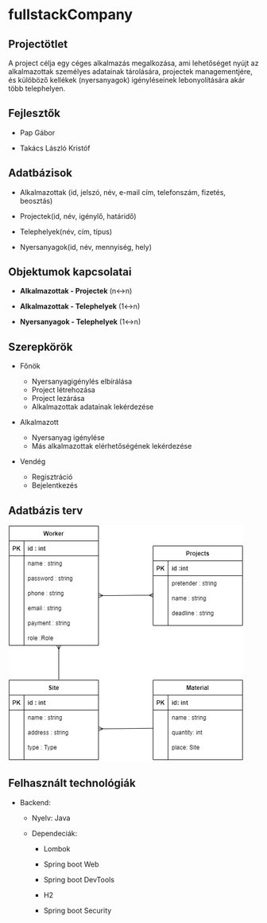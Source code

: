 # fullstackCompany
## Projectötlet
A project célja egy céges alkalmazás megalkozása, ami lehetőséget nyújt az alkalmazottak személyes adatainak tárolására, projectek managementjére, és külöböző kellékek (nyersanyagok) igényléseinek lebonyolítására akár több telephelyen.

## Fejlesztők
* Pap Gábor

* Takács László Kristóf

## Adatbázisok
* Alkalmazottak (id, jelszó, név, e-mail cím, telefonszám, fizetés, beosztás)

* Projectek(id, név, igénylő, határidő)

* Telephelyek(név, cím, típus)

* Nyersanyagok(id, név, mennyiség, hely)


## Objektumok kapcsolatai
* **Alkalmazottak - Projectek**
(n<->n)

* **Alkalmazottak - Telephelyek**
(1<->n)

* **Nyersanyagok - Telephelyek**
(1<->n)

## Szerepkörök
* Főnök
  * Nyersanyagigénylés elbírálása
  * Project létrehozása
  * Project lezárása
  * Alkalmazottak adatainak lekérdezése

* Alkalmazott
  * Nyersanyag igénylése
  * Más alkalmazottak elérhetőségének lekérdezése

* Vendég
  * Regisztráció
  * Bejelentkezés

## Adatbázis terv

![adatbázis terv](img/data.png)

## Felhasznált technológiák

* Backend:

  * Nyelv: Java

  * Dependeciák:

    * Lombok

    * Spring boot Web

    * Spring boot DevTools

    * H2

    * Spring boot Security
